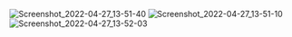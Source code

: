 
![Screenshot_2022-04-27_13-51-40](https://user-images.githubusercontent.com/101800586/165588887-04dbdc32-a8a7-4b80-9ad0-dd8a83df5853.png)
![Screenshot_2022-04-27_13-51-10](https://user-images.githubusercontent.com/101800586/165588892-9c7f066c-5e56-4de2-b9e1-e5fd9e359a67.png)
![Screenshot_2022-04-27_13-52-03](https://user-images.githubusercontent.com/101800586/165588907-0fdd1d91-7ddd-4c04-825f-6b8b45727644.png)
